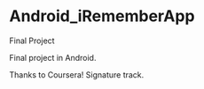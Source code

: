 Android_iRememberApp
====================

Final Project

Final project in Android.

Thanks to Coursera! Signature track.
